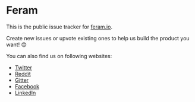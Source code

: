 # Feram

This is the public issue tracker for [feram.io].

Create new issues or upvote existing ones to help us build the product you want! 😊

You can also find us on following websites:

- [Twitter]
- [Reddit]
- [Gitter]
- [Facebook]
- [LinkedIn]

[feram.io]: http://feram.io
[Twitter]: https://twitter.com/feramhq
[Reddit]: https://reddit.com/r/feram
[Gitter]: https://gitter.im/feramhq/feram
[Facebook]: https://facebook.com/feramhq
[LinkedIn]: https://linkedin.com/company/12897660
